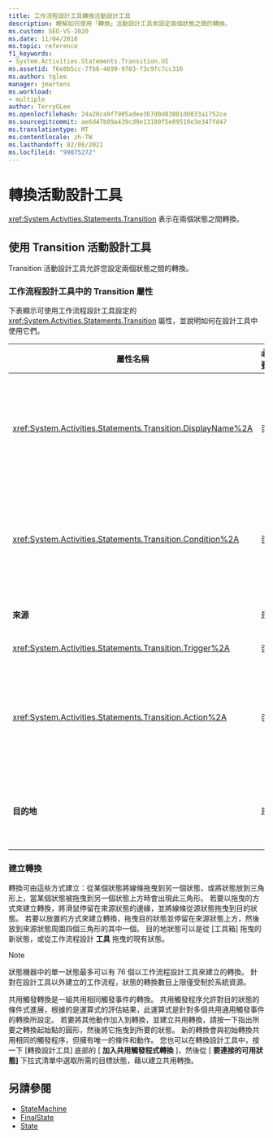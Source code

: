 ```yaml
---
title: 工作流程設計工具轉換活動設計工具
description: 瞭解如何使用「轉換」活動設計工具來設定兩個狀態之間的轉換。
ms.custom: SEO-VS-2020
ms.date: 11/04/2016
ms.topic: reference
f1_keywords:
- System.Activities.Statements.Transition.UI
ms.assetid: f6e8b5cc-7fb8-4699-9703-f3c9fc7cc316
ms.author: tglee
manager: jmartens
ms.workload:
- multiple
author: TerryGLee
ms.openlocfilehash: 24a20ca9f7905adee3b7d0d83801d0033a1752ce
ms.sourcegitcommit: ae6d47b09a439cd0e13180f5e89510e3e347fd47
ms.translationtype: MT
ms.contentlocale: zh-TW
ms.lasthandoff: 02/08/2021
ms.locfileid: "99875272"
---
```

# <a name="transition-activity-designer"></a>轉換活動設計工具

<xref:System.Activities.Statements.Transition> 表示在兩個狀態之間轉換。

## <a name="using-the-transition-activity-designer"></a>使用 Transition 活動設計工具

Transition 活動設計工具允許您設定兩個狀態之間的轉換。

### <a name="transition-properties-in-the-workflow-designer"></a>工作流程設計工具中的 Transition 屬性

下表顯示可使用工作流程設計工具設定的 <xref:System.Activities.Statements.Transition> 屬性，並說明如何在設計工具中使用它們。

|屬性名稱|必要|使用方式|
|-|--------------|-|
|<xref:System.Activities.Statements.Transition.DisplayName%2A>|否|指定 <xref:System.Activities.Statements.Transition> 活動設計工具的易記名稱。 預設值為 **T1**。 這個值可以在這些位置進行編輯：屬性方格、展開的轉換設計工具標頭，以及展開的轉換設計工具內動作區段的標頭。 <xref:System.Activities.Activity.DisplayName%2A> 可用於階層連結巡覽，顯示在工作流程設計工具的頂端。<br /><br /> 雖然 <xref:System.Activities.Activity.DisplayName%2A> 並非絕對必要，但建議您盡量使用。|
|<xref:System.Activities.Statements.Transition.Condition%2A>|否|如果有的話，會指定在將控制權傳遞至目的地狀態之前，必須評估為 **True** 的運算式。 這個條件可以在屬性方格和展開的轉換設計工具中編輯。 共用轉換中的多個條件是以它們在轉換設計工具中的出現順序接受評估。 **注意：**  請注意，如果 <xref:System.Activities.Statements.Transition.Condition%2A> 轉換的是評估為 **false** (或共用觸發程式轉換的所有條件都評估為 **false**) ，則不會進行轉換，而且會重新排程所有從狀態轉換的所有觸發程式。 由於設定條件的方式，在本教學課程中不會發生這種情況 (我們對於猜測是否正確有具體的動作)。|
|**來源**|是|表示此轉換所源自的狀態。 按一下來源狀態的名稱，可將設計工具檢視切換到該狀態的展開檢視。 當轉換已建立且不能變更時會設定此值。|
|<xref:System.Activities.Statements.Transition.Trigger%2A>|否|指定此活動，活動完成時會起始轉換。 若要設定此活動，請從 [ **工具箱** ] 將活動拖放到轉換的 [ **觸發** 程式] 區段。|
|<xref:System.Activities.Statements.Transition.Action%2A>|否|指定當觸發程式活動完成時所執行的活動， <xref:System.Activities.Statements.Transition.Condition%2A> 如果有的話，則會評估為 **true**。 執行來源狀態的 <xref:System.Activities.Statements.State.Exit%2A> 活動 (如果有的話) 之後，轉換到目的狀態時會執行此活動。 展開轉換設計工具時，可以從 [ **工具箱** ] 將活動拖放到轉換的 [ **動作** ] 區段來設定此值。 單一轉換可以有多個動作。 個別的動作可以展開和收縮，而且當轉換有多個動作時，可以按一下出現在動作上的上下箭號來加以排序。|
|**目的地**|是|表示轉換完成之後狀態機器轉換到的狀態。 這個對應至物件模型中轉換的 <xref:System.Activities.Statements.Transition.To%2A> 屬性。 按一下目的狀態的名稱，可將設計工具檢視切換到該狀態的展開檢視。 當轉換已建立並可用拖曳箭頭 (其將轉換連接至設計工具中的目的狀態) 的方式進行變更時，會設定這個值。|

### <a name="creating-transitions"></a>建立轉換

轉換可由這些方式建立：從某個狀態將線條拖曳到另一個狀態，或將狀態放到三角形上，當某個狀態被拖曳到另一個狀態上方時會出現此三角形。 若要以拖曳的方式來建立轉換，將滑鼠停留在來源狀態的邊緣，並將線條從源狀態拖曳到目的狀態。 若要以放置的方式來建立轉換，拖曳目的狀態並停留在來源狀態上方，然後放到來源狀態周圍四個三角形的其中一個。 目的地狀態可以是從 [工具箱] 拖曳的新狀態，或從工作流程設計 **工具** 拖曳的現有狀態。

> [!NOTE]
> 狀態機器中的單一狀態最多可以有 76 個以工作流程設計工具來建立的轉換。 針對在設計工具以外建立的工作流程，狀態的轉換數目上限僅受制於系統資源。

共用觸發轉換是一組共用相同觸發事件的轉換。 共用觸發程序允許對目的狀態的條件式進展，根據的是運算式的評估結果，此運算式是針對多個共用通用觸發事件的轉換所設定。 若要將其他動作加入到轉換，並建立共用轉換，請按一下指出所要之轉換起始點的圓形，然後將它拖曳到所要的狀態。 新的轉換會與初始轉換共用相同的觸發程序，但擁有唯一的條件和動作。 您也可以在轉換設計工具中，按一下 [轉換設計工具] 底部的 [ **加入共用觸發程式轉換** ]，然後從 [ **要連接的可用狀態]** 下拉式清單中選取所需的目標狀態，藉以建立共用轉換。

## <a name="see-also"></a>另請參閱

- [StateMachine](../workflow-designer/statemachine-activity-designer.md)
- [FinalState](../workflow-designer/finalstate-activity-designer.md)
- [State](../workflow-designer/state-activity-designer.md)

